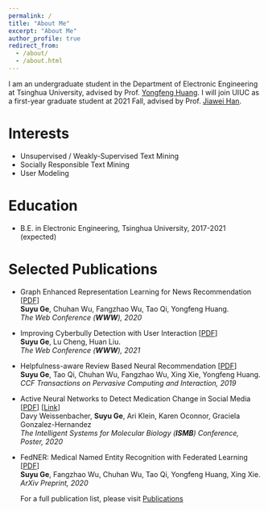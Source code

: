 ```yaml
---
permalink: /
title: "About Me"
excerpt: "About Me"
author_profile: true
redirect_from: 
  - /about/
  - /about.html
---
```


I am an undergraduate student in the Department of Electronic Engineering at Tsinghua University, advised by Prof. [Yongfeng Huang](http://thungnlab.cn/). I will join UIUC as a first-year graduate student at 2021 Fall, advised by Prof. [Jiawei Han](http://hanj.cs.illinois.edu/).

<!-- I am passionate about designing text mining algorithm for real-world application, including recommendation, medical NLP and NLP for social good.
As such, I work at the intersection of data mining and natural language processing. -->
<!-- 
Currently, I am working on topic-based summarization with minimal supervision, a novel task for large corpus summarization, advised by Prof. [Jiawei Han](http://hanj.cs.illinois.edu/). -->

Interests
======
* Unsupervised / Weakly-Supervised Text Mining
* Socially Responsible Text Mining
* User Modeling

Education
======
* B.E. in Electronic Engineering, Tsinghua University, 2017-2021 (expected)

<!-- Experience
====== -->
<!-- * **Research Intern @ University of Illinois at Urbana-Champaign**, Jul 2020 - Present  
Topic: Topic-based Corpus Summarization with Minimal Supervision  
Advisor: Prof. [Jiawei Han](http://hanj.cs.illinois.edu/)  

* **Research Intern @ Arizona State University**, Feb 2020 - Oct 2020  
Topic: Cyberbully Detection  
Advisor: Prof. [Huan Liu](https://www.public.asu.edu/~huanliu/)  

* **Research Assistant @ Tsinghua University**, Oct 2018 - May 2020  
Topic: Text-based Recommendation and Privacy-preserving Named Entity Recognition    
Advisor: Prof. [Yongfeng Huang](http://thungnlab.cn/)  

* **Research Intern @ University of Pennsylvania**, Jul 2019 - Dec 2019  
Topic: Medical Non-adherence Discovery  
Advisor: Prof. [Graciela Gonzalez Hernandez](https://www.dbei.med.upenn.edu/bio/graciela-gonzalez-hernandez-ms-phd)   -->

Selected Publications
======
* Graph Enhanced Representation Learning for News Recommendation \[[PDF](https://arxiv.org/pdf/2003.14292.pdf)\]   
**Suyu Ge**, Chuhan Wu, Fangzhao Wu, Tao Qi, Yongfeng Huang.  
*The Web Conference (**WWW**), 2020*

* Improving Cyberbully Detection with User Interaction \[[PDF](https://arxiv.org/pdf/2011.00449.pdf)\]  
**Suyu Ge**, Lu Cheng, Huan Liu.  
*The Web Conference (**WWW**), 2021*

* Helpfulness-aware Review Based Neural Recommendation \[[PDF](https://link.springer.com/article/10.1007/s42486-019-00023-0)\]  
**Suyu Ge**, Tao Qi, Chuhan Wu, Fangzhao Wu, Xing Xie, Yongfeng Huang.  
*CCF Transactions on Pervasive Computing and Interaction, 2019* 

* Active Neural Networks to Detect Medication Change in Social Media \[[PDF](/files/ISMB_poster.pdf)\] \[[Link](https://www.iscb.org/cms_addon/conferences/ismb2020/posters.php?track=Text%20Mining&session=A#search)\]  
Davy Weissenbacher, **Suyu Ge**, Ari Klein, Karen Oconnor, Graciela Gonzalez-Hernandez  
*The Intelligent Systems for Molecular Biology (**ISMB**) Conference, Poster, 2020* 

* FedNER: Medical Named Entity Recognition with Federated Learning \[[PDF](https://arxiv.org/pdf/2003.09288.pdf)\]  
**Suyu Ge**, Fangzhao Wu, Chuhan Wu, Tao Qi, Yongfeng   Huang, Xing Xie.  
*ArXiv Preprint, 2020* 
 

   For a full publication list, please visit [Publications](https://gesy17.github.io/publications/)

<!-- Misc.
====== -->
<!-- * I enjoy spending my spare time swimming and reading
* My favourite singer & artist group is Keyakizaka46 (Sakurazaka46)   -->
